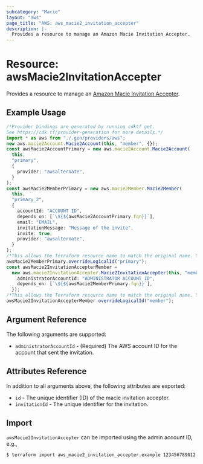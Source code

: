 ```yaml
---
subcategory: "Macie"
layout: "aws"
page_title: "AWS: aws_macie2_invitation_accepter"
description: |-
  Provides a resource to manage an Amazon Macie Invitation Accepter.
---
```


# Resource: awsMacie2InvitationAccepter

Provides a resource to manage an [Amazon Macie Invitation Accepter](https://docs.aws.amazon.com/macie/latest/APIReference/invitations-accept.html).

## Example Usage

```typescript
/*Provider bindings are generated by running cdktf get.
See https://cdk.tf/provider-generation for more details.*/
import * as aws from "./.gen/providers/aws";
new aws.macie2Account.Macie2Account(this, "member", {});
const awsMacie2AccountPrimary = new aws.macie2Account.Macie2Account(
  this,
  "primary",
  {
    provider: "awsalternate",
  }
);
const awsMacie2MemberPrimary = new aws.macie2Member.Macie2Member(
  this,
  "primary_2",
  {
    accountId: "ACCOUNT ID",
    depends_on: [`\${${awsMacie2AccountPrimary.fqn}}`],
    email: "EMAIL",
    invitationMessage: "Message of the invite",
    invite: true,
    provider: "awsalternate",
  }
);
/*This allows the Terraform resource name to match the original name. You can remove the call if you don't need them to match.*/
awsMacie2MemberPrimary.overrideLogicalId("primary");
const awsMacie2InvitationAccepterMember =
  new aws.macie2InvitationAccepter.Macie2InvitationAccepter(this, "member_3", {
    administratorAccountId: "ADMINISTRATOR ACCOUNT ID",
    depends_on: [`\${${awsMacie2MemberPrimary.fqn}}`],
  });
/*This allows the Terraform resource name to match the original name. You can remove the call if you don't need them to match.*/
awsMacie2InvitationAccepterMember.overrideLogicalId("member");

```

## Argument Reference

The following arguments are supported:

* `administratorAccountId` - (Required) The AWS account ID for the account that sent the invitation.

## Attributes Reference

In addition to all arguments above, the following attributes are exported:

* `id` - The unique identifier (ID) of the macie invitation accepter.
* `invitationId` - The unique identifier for the invitation.

## Import

`awsMacie2InvitationAccepter` can be imported using the admin account ID, e.g.,

```console
$ terraform import aws_macie2_invitation_accepter.example 123456789012
```
